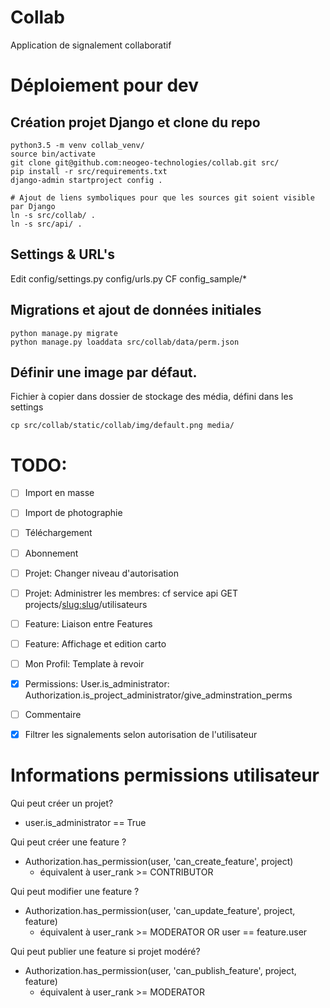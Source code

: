 # Collab

Application de signalement collaboratif

# Déploiement pour dev

## Création projet Django et clone du repo
```shell
python3.5 -m venv collab_venv/
source bin/activate
git clone git@github.com:neogeo-technologies/collab.git src/
pip install -r src/requirements.txt
django-admin startproject config .

# Ajout de liens symboliques pour que les sources git soient visible par Django
ln -s src/collab/ .
ln -s src/api/ .
```

## Settings & URL's
Edit config/settings.py config/urls.py CF config_sample/*

## Migrations et ajout de données initiales

```shell
python manage.py migrate
python manage.py loaddata src/collab/data/perm.json
```

## Définir une image par défaut.
Fichier à copier dans dossier de stockage des média, défini dans les settings
```
cp src/collab/static/collab/img/default.png media/
```

# TODO:
- [ ] Import en masse
- [ ] Import de photographie
- [ ] Téléchargement
- [ ] Abonnement
- [ ] Projet: Changer niveau d'autorisation
- [ ] Projet: Administrer les membres: cf service api GET projects/<slug:slug>/utilisateurs
- [ ] Feature: Liaison entre Features
- [ ] Feature: Affichage et edition carto
- [ ] Mon Profil: Template à revoir
- [x] Permissions: User.is_administrator: Authorization.is_project_administrator/give_adminstration_perms
- [ ] Commentaire
- [x] Filtrer les signalements selon autorisation de l'utilisateur


# Informations permissions utilisateur

Qui peut créer un projet?
  - user.is_administrator == True

Qui peut créer une feature ?
  - Authorization.has_permission(user, 'can_create_feature', project)
    - équivalent à user_rank >= CONTRIBUTOR

Qui peut modifier une feature ?
  - Authorization.has_permission(user, 'can_update_feature', project, feature)
    - équivalent à user_rank >= MODERATOR OR user == feature.user

Qui peut publier une feature si projet modéré?
  - Authorization.has_permission(user, 'can_publish_feature', project, feature)
    - équivalent à user_rank >= MODERATOR
